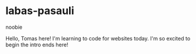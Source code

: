 # labas-pasauli
noobie

Hello, Tomas here! I'm learning to code for websites today.
I'm so excited to begin the intro ends here!
